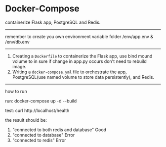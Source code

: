 # Docker-Compose
containerize Flask app, PostgreSQL and Redis.

  ---------------------------

remember to create you own environment variable folder /env/app.env & /env/db.env

  ---------------------------

1. Creating a `Dockerfile` to containerize the Flask app, use bind mound volume to in sure if change in app.py occurs don't need to rebuild image.
2. Writing a `docker-compose.yml` file to orchestrate the app, PostgreSQL(use named volume to store data persistently), and Redis.

  ---------------------------

how to run

run:
docker-compose up -d --build

test:
curl http://localhost/health

the result should be:
1. "connected to both redis and database"        Good
2. "connected to database"                       Error
3. "connected to redis"                          Error
